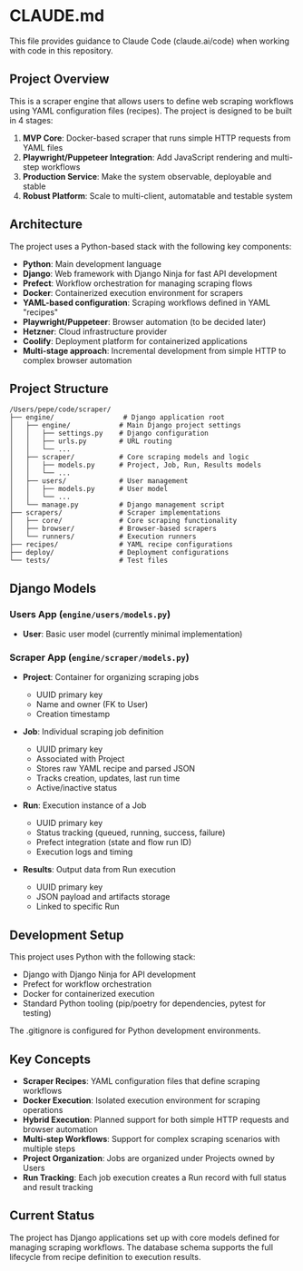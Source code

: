 # CLAUDE.md

This file provides guidance to Claude Code (claude.ai/code) when working with code in this repository.

## Project Overview

This is a scraper engine that allows users to define web scraping workflows using YAML configuration files (recipes). The project is designed to be built in 4 stages:

1. **MVP Core**: Docker-based scraper that runs simple HTTP requests from YAML files
2. **Playwright/Puppeteer Integration**: Add JavaScript rendering and multi-step workflows
3. **Production Service**: Make the system observable, deployable and stable
4. **Robust Platform**: Scale to multi-client, automatable and testable system

## Architecture

The project uses a Python-based stack with the following key components:

- **Python**: Main development language
- **Django**: Web framework with Django Ninja for fast API development
- **Prefect**: Workflow orchestration for managing scraping flows
- **Docker**: Containerized execution environment for scrapers
- **YAML-based configuration**: Scraping workflows defined in YAML "recipes"
- **Playwright/Puppeteer**: Browser automation (to be decided later)
- **Hetzner**: Cloud infrastructure provider
- **Coolify**: Deployment platform for containerized applications
- **Multi-stage approach**: Incremental development from simple HTTP to complex browser automation

## Project Structure

```
/Users/pepe/code/scraper/
├── engine/                 # Django application root
│   ├── engine/            # Main Django project settings
│   │   ├── settings.py    # Django configuration
│   │   ├── urls.py        # URL routing
│   │   └── ...
│   ├── scraper/           # Core scraping models and logic
│   │   ├── models.py      # Project, Job, Run, Results models
│   │   └── ...
│   ├── users/             # User management
│   │   ├── models.py      # User model
│   │   └── ...
│   └── manage.py          # Django management script
├── scrapers/              # Scraper implementations
│   ├── core/              # Core scraping functionality
│   ├── browser/           # Browser-based scrapers
│   └── runners/           # Execution runners
├── recipes/               # YAML recipe configurations
├── deploy/                # Deployment configurations
└── tests/                 # Test files
```

## Django Models

### Users App (`engine/users/models.py`)
- **User**: Basic user model (currently minimal implementation)

### Scraper App (`engine/scraper/models.py`)
- **Project**: Container for organizing scraping jobs
  - UUID primary key
  - Name and owner (FK to User)
  - Creation timestamp

- **Job**: Individual scraping job definition
  - UUID primary key
  - Associated with Project
  - Stores raw YAML recipe and parsed JSON
  - Tracks creation, updates, last run time
  - Active/inactive status

- **Run**: Execution instance of a Job
  - UUID primary key
  - Status tracking (queued, running, success, failure)
  - Prefect integration (state and flow run ID)
  - Execution logs and timing

- **Results**: Output data from Run execution
  - UUID primary key
  - JSON payload and artifacts storage
  - Linked to specific Run

## Development Setup

This project uses Python with the following stack:
- Django with Django Ninja for API development
- Prefect for workflow orchestration
- Docker for containerized execution
- Standard Python tooling (pip/poetry for dependencies, pytest for testing)

The .gitignore is configured for Python development environments.

## Key Concepts

- **Scraper Recipes**: YAML configuration files that define scraping workflows
- **Docker Execution**: Isolated execution environment for scraping operations
- **Hybrid Execution**: Planned support for both simple HTTP requests and browser automation
- **Multi-step Workflows**: Support for complex scraping scenarios with multiple steps
- **Project Organization**: Jobs are organized under Projects owned by Users
- **Run Tracking**: Each job execution creates a Run record with full status and result tracking

## Current Status

The project has Django applications set up with core models defined for managing scraping workflows. The database schema supports the full lifecycle from recipe definition to execution results.